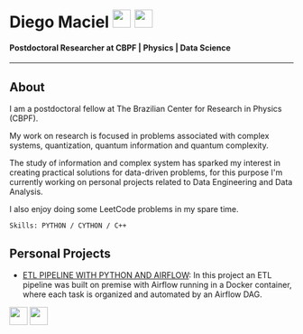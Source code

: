 # Diego Maciel [<img height="32" width="32" src="https://simpleicons.vercel.app/github/00FF00"/>](https://github.com/Dieg0Maciel)  [<img height="32" width="32" src="https://simpleicons.vercel.app/linkedin/00FF00"/>](https://www.linkedin.com/in/diego-noguera-maciel-9709a8229/)  
#### Postdoctoral Researcher at CBPF | Physics | Data Science
------


## About

I am a postdoctoral fellow at The Brazilian Center for Research in Physics (CBPF).

My work on research is focused in problems associated with complex systems, quantization, quantum information and quantum complexity.

The study of information and complex system has sparked my interest in creating practical solutions for data-driven problems, for this purpose I'm currently working on personal projects related to Data Engineering and Data Analysis.

I also enjoy doing some LeetCode problems in my spare time.

``Skills: PYTHON / CYTHON / C++`` 

## Personal Projects

* [ETL PIPELINE WITH PYTHON AND AIRFLOW](https://github.com/Dieg0Maciel/etl_pipeline_with_python_and_airflow): In this project an ETL pipeline was built on premise with Airflow running in a Docker container, where each task is organized and automated by an Airflow DAG.

<img height="32" width="32" src="https://simpleicons.vercel.app/github/00FF00"/>
<img height="32" width="32" src="https://simpleicons.vercel.app/linkedin/00FF00"/>

